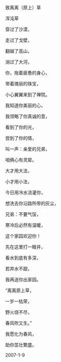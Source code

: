 致离离（原上）草

浑沌草


穿过了沙漠，

走过了戈壁，

翻越了高山，

淌过了大河，

你，拖着疲惫的身心，

带着瑰丽的珠宝，

小心翼翼来到了禅院。

我知道你美丽的心，

我领略了你真诚的意，

看到了你的光，

尝到了你的情，

叫一声：亲爱的兄弟，

咱俩心有灵犀。

大才用大法，

小才用小法，

今日用冷水浇灌你，

想洗去你沿路所带的灰尘，

兄弟：不要气馁，

寒冷后必然有温暖，

这个家园欢迎你！

先在这里打一眼井，

看水到底有多深，

若井水不甜，

我再送你出家园。

“离离原上草，

一岁一枯荣，

野火烧不尽，

春风吹又生。”

我愿化为春风，

助你茁壮繁盛。

2007-1-9



